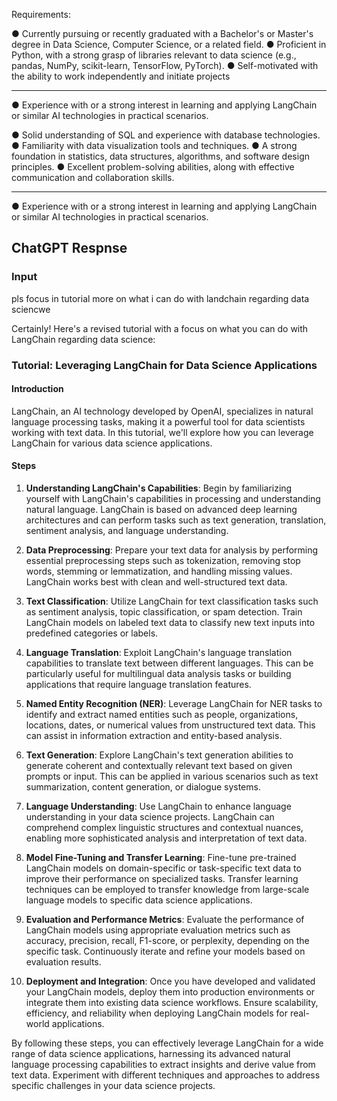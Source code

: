 Requirements:

 ● Currently pursuing or recently graduated with a Bachelor's or Master's degree in Data Science, Computer Science, or a related field. 
 ● Proficient in Python, with a strong grasp of libraries relevant to data science (e.g., pandas, NumPy, scikit-learn, TensorFlow, PyTorch). 
 ● Self-motivated with the ability to work independently and initiate projects


---
 ● Experience with or a strong interest in learning and applying LangChain or similar AI technologies in practical scenarios. 

 ● Solid understanding of SQL and experience with database technologies. 
 ● Familiarity with data visualization tools and techniques. 
 ● A strong foundation in statistics, data structures, algorithms, and software design principles. 
 ● Excellent problem-solving abilities, along with effective communication and collaboration skills. 

----

 ● Experience with or a strong interest in learning and applying LangChain or similar AI technologies in practical scenarios. 


## ChatGPT Respnse

### Input 
pls focus in tutorial more on what i can do with landchain regarding data sciencwe


Certainly! Here's a revised tutorial with a focus on what you can do with LangChain regarding data science:

### Tutorial: Leveraging LangChain for Data Science Applications
#### Introduction
LangChain, an AI technology developed by OpenAI, specializes in natural language processing tasks, making it a powerful tool for data scientists working with text data. In this tutorial, we'll explore how you can leverage LangChain for various data science applications.

#### Steps

1. **Understanding LangChain's Capabilities**: Begin by familiarizing yourself with LangChain's capabilities in processing and understanding natural language. LangChain is based on advanced deep learning architectures and can perform tasks such as text generation, translation, sentiment analysis, and language understanding.

2. **Data Preprocessing**: Prepare your text data for analysis by performing essential preprocessing steps such as tokenization, removing stop words, stemming or lemmatization, and handling missing values. LangChain works best with clean and well-structured text data.

3. **Text Classification**: Utilize LangChain for text classification tasks such as sentiment analysis, topic classification, or spam detection. Train LangChain models on labeled text data to classify new text inputs into predefined categories or labels.

4. **Language Translation**: Exploit LangChain's language translation capabilities to translate text between different languages. This can be particularly useful for multilingual data analysis tasks or building applications that require language translation features.

5. **Named Entity Recognition (NER)**: Leverage LangChain for NER tasks to identify and extract named entities such as people, organizations, locations, dates, or numerical values from unstructured text data. This can assist in information extraction and entity-based analysis.

6. **Text Generation**: Explore LangChain's text generation abilities to generate coherent and contextually relevant text based on given prompts or input. This can be applied in various scenarios such as text summarization, content generation, or dialogue systems.

7. **Language Understanding**: Use LangChain to enhance language understanding in your data science projects. LangChain can comprehend complex linguistic structures and contextual nuances, enabling more sophisticated analysis and interpretation of text data.

8. **Model Fine-Tuning and Transfer Learning**: Fine-tune pre-trained LangChain models on domain-specific or task-specific text data to improve their performance on specialized tasks. Transfer learning techniques can be employed to transfer knowledge from large-scale language models to specific data science applications.

9. **Evaluation and Performance Metrics**: Evaluate the performance of LangChain models using appropriate evaluation metrics such as accuracy, precision, recall, F1-score, or perplexity, depending on the specific task. Continuously iterate and refine your models based on evaluation results.

10. **Deployment and Integration**: Once you have developed and validated your LangChain models, deploy them into production environments or integrate them into existing data science workflows. Ensure scalability, efficiency, and reliability when deploying LangChain models for real-world applications.

By following these steps, you can effectively leverage LangChain for a wide range of data science applications, harnessing its advanced natural language processing capabilities to extract insights and derive value from text data. Experiment with different techniques and approaches to address specific challenges in your data science projects.